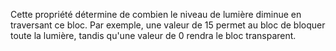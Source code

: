 Cette propriété détermine de combien le niveau de lumière diminue en traversant ce bloc. Par exemple, une valeur de 15 permet au bloc de bloquer toute la lumière, tandis qu'une valeur de 0 rendra le bloc transparent.
